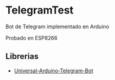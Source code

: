 # TelegramTest
Bot de Telegram implementado en Arduino

Probado en ESP8266

## Librerias
* [Universal-Arduino-Telegram-Bot](https://github.com/witnessmenow/Universal-Arduino-Telegram-Bot) 
